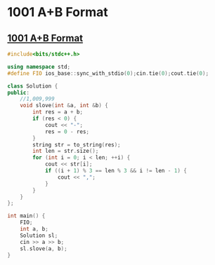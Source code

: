 # 1001 A+B Format

<a name="eeWV1"></a>
## [1001 A+B Format](https://pintia.cn/problem-sets/994805342720868352/problems/994805528788582400)
```cpp
#include<bits/stdc++.h>

using namespace std;
#define FIO ios_base::sync_with_stdio(0);cin.tie(0);cout.tie(0);

class Solution {
public:
    //1,009,999
    void slove(int &a, int &b) {
        int res = a + b;
        if (res < 0) {
            cout << "-";
            res = 0 - res;
        }
        string str = to_string(res);
        int len = str.size();
        for (int i = 0; i < len; ++i) {
            cout << str[i];
            if ((i + 1) % 3 == len % 3 && i != len - 1) {
                cout << ",";
            }
        }
    }
};

int main() {
    FIO;
    int a, b;
    Solution sl;
    cin >> a >> b;
    sl.slove(a, b);
}

```
